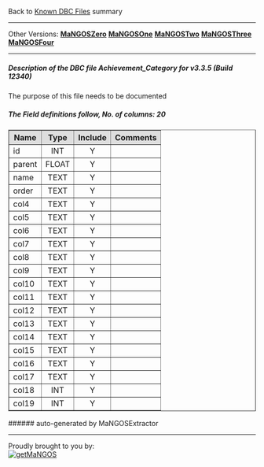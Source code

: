 Back to [Known DBC Files](Dbc-files) summary

----------
Other Versions:  [**MaNGOSZero**](dbc_Achievement_Category_MaNGOSZero)  [**MaNGOSOne**](dbc_Achievement_Category_MaNGOSOne)  [**MaNGOSTwo**](dbc_Achievement_Category_MaNGOSTwo)  [**MaNGOSThree**](dbc_Achievement_Category_MaNGOSThree)  [**MaNGOSFour**](dbc_Achievement_Category_MaNGOSFour) 

----------
##### Description of the DBC file Achievement_Category for v3.3.5 (Build 12340)

<p>The purpose of this file needs to be documented</p>

##### The Field definitions follow, No. of columns: 20
<table border='1' cellpadding='5' cellspacing='0'>
<tr bgcolor='#dedede'>
<th>Name</th>
<th>Type</th>
<th>Include</th>
<th>Comments</th>
</tr>
<tr>
<td>id</td>
<td align='center'>INT</td>
<td align='center'>Y</td>
<td align='center'>&nbsp;</td>
</tr>
<tr>
<td>parent</td>
<td align='center'>FLOAT</td>
<td align='center'>Y</td>
<td align='center'>&nbsp;</td>
</tr>
<tr>
<td>name</td>
<td align='center'>TEXT</td>
<td align='center'>Y</td>
<td align='center'>&nbsp;</td>
</tr>
<tr>
<td>order</td>
<td align='center'>TEXT</td>
<td align='center'>Y</td>
<td align='center'>&nbsp;</td>
</tr>
<tr>
<td>col4</td>
<td align='center'>TEXT</td>
<td align='center'>Y</td>
<td align='center'>&nbsp;</td>
</tr>
<tr>
<td>col5</td>
<td align='center'>TEXT</td>
<td align='center'>Y</td>
<td align='center'>&nbsp;</td>
</tr>
<tr>
<td>col6</td>
<td align='center'>TEXT</td>
<td align='center'>Y</td>
<td align='center'>&nbsp;</td>
</tr>
<tr>
<td>col7</td>
<td align='center'>TEXT</td>
<td align='center'>Y</td>
<td align='center'>&nbsp;</td>
</tr>
<tr>
<td>col8</td>
<td align='center'>TEXT</td>
<td align='center'>Y</td>
<td align='center'>&nbsp;</td>
</tr>
<tr>
<td>col9</td>
<td align='center'>TEXT</td>
<td align='center'>Y</td>
<td align='center'>&nbsp;</td>
</tr>
<tr>
<td>col10</td>
<td align='center'>TEXT</td>
<td align='center'>Y</td>
<td align='center'>&nbsp;</td>
</tr>
<tr>
<td>col11</td>
<td align='center'>TEXT</td>
<td align='center'>Y</td>
<td align='center'>&nbsp;</td>
</tr>
<tr>
<td>col12</td>
<td align='center'>TEXT</td>
<td align='center'>Y</td>
<td align='center'>&nbsp;</td>
</tr>
<tr>
<td>col13</td>
<td align='center'>TEXT</td>
<td align='center'>Y</td>
<td align='center'>&nbsp;</td>
</tr>
<tr>
<td>col14</td>
<td align='center'>TEXT</td>
<td align='center'>Y</td>
<td align='center'>&nbsp;</td>
</tr>
<tr>
<td>col15</td>
<td align='center'>TEXT</td>
<td align='center'>Y</td>
<td align='center'>&nbsp;</td>
</tr>
<tr>
<td>col16</td>
<td align='center'>TEXT</td>
<td align='center'>Y</td>
<td align='center'>&nbsp;</td>
</tr>
<tr>
<td>col17</td>
<td align='center'>TEXT</td>
<td align='center'>Y</td>
<td align='center'>&nbsp;</td>
</tr>
<tr>
<td>col18</td>
<td align='center'>INT</td>
<td align='center'>Y</td>
<td align='center'>&nbsp;</td>
</tr>
<tr>
<td>col19</td>
<td align='center'>INT</td>
<td align='center'>Y</td>
<td align='center'>&nbsp;</td>
</tr>
</table>
###### auto-generated by MaNGOSExtractor

-----
Proudly brought to you by:
<br>
[![getMaNGOS](https://www.getmangos.eu/!assets_mangos/logo.png)](http://getmangos.eu)
